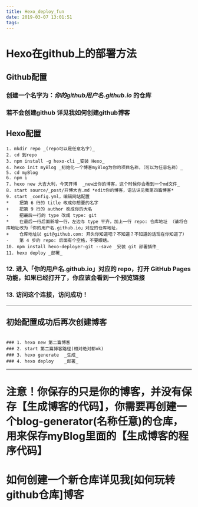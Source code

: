 ```yaml
---
title: Hexo_deploy_fun
date: 2019-03-07 13:01:51
tags:
---
```

# Hexo在github上的部署方法

## Github配置
### 创建一个名字为：_你的github用户名.github.io_ 的仓库
### 若不会创建github 详见我如何创建github博客



## Hexo配置
```
1. mkdir repo _(repo可以是任意名字)_
2. cd 到repo
3. npm install -g hexo-cli _安装 Hexo_
4. hexo init myBlog _初始化一个博客myBlog为你的项目名称，（可以为任意名称）_
5. cd myBlog
6. npm i
7. hexo new 大吉大利，今天开博  _new出你的博客，这个时候你会看到一个md文件_
8. start source/_post/开博大吉.md *edit你的博客，语法详见我第四篇博客*
9. start _config.yml，编辑网站配置
*    把第 6 行的 title 改成你想要的名字
+    把第 9 行的 author 改成你的大名
-    把最后一行的 type 改成 type: git
*    在最后一行后面新增一行，左边与 type 平齐，加上一行 repo: 仓库地址 （请将仓库地址改为「你的用户名.github.io」对应的仓库地址，
+    仓库地址以 git@github.com: 开头你知道吧？不知道？不知道的话现在你知道了）
-    第 4 步的 repo: 后面有个空格，不要眼瞎。
10. npm install hexo-deployer-git --save _安装 git 部署插件_
11. hexo deploy _部署_
```
### 12. 进入「你的用户名.github.io」对应的 repo，打开 GitHub Pages 功能，如果已经打开了，你应该会看到一个预览链接
### 13. 访问这个连接，访问成功！
-----------
## 初始配置成功后再次创建博客

```

### 1. hexo new 第二篇博客
### 2. start 第二篇博客路径(相对绝对都ok)
### 3. hexo generate  _生成_
### 4. hexo deploy    _部署_
```

----------------
# 注意！你保存的只是你的博客，并没有保存【生成博客的代码】，你需要再创建一个blog-generator(名称任意)的仓库，用来保存myBlog里面的【生成博客的程序代码】
# 如何创建一个新仓库详见我[如何玩转github仓库]博客
